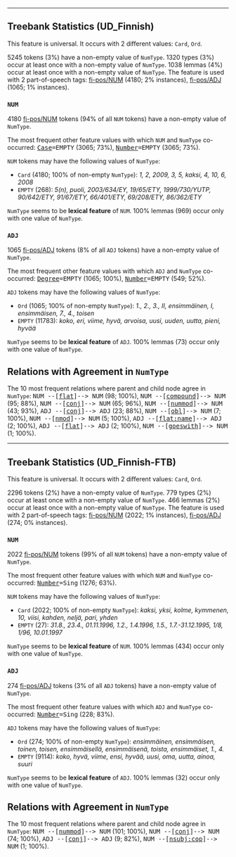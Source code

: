 

--------------------------------------------------------------------------------

## Treebank Statistics (UD_Finnish)

This feature is universal.
It occurs with 2 different values: `Card`, `Ord`.

5245 tokens (3%) have a non-empty value of `NumType`.
1320 types (3%) occur at least once with a non-empty value of `NumType`.
1038 lemmas (4%) occur at least once with a non-empty value of `NumType`.
The feature is used with 2 part-of-speech tags: [fi-pos/NUM]() (4180; 2% instances), [fi-pos/ADJ]() (1065; 1% instances).

### `NUM`

4180 [fi-pos/NUM]() tokens (94% of all `NUM` tokens) have a non-empty value of `NumType`.

The most frequent other feature values with which `NUM` and `NumType` co-occurred: <tt><a href="Case.html">Case</a>=EMPTY</tt> (3065; 73%), <tt><a href="Number.html">Number</a>=EMPTY</tt> (3065; 73%).

`NUM` tokens may have the following values of `NumType`:

* `Card` (4180; 100% of non-empty `NumType`): <em>1, 2, 2009, 3, 5, kaksi, 4, 10, 6, 2008</em>
* `EMPTY` (268): <em>5(n), puoli, 2003/634/EY, 19/65/ETY, 1999/730/YUTP, 90/642/ETY, 91/67/ETY, 66/401/ETY, 69/208/ETY, 86/362/ETY</em>

`NumType` seems to be **lexical feature** of `NUM`. 100% lemmas (969) occur only with one value of `NumType`.

### `ADJ`

1065 [fi-pos/ADJ]() tokens (8% of all `ADJ` tokens) have a non-empty value of `NumType`.

The most frequent other feature values with which `ADJ` and `NumType` co-occurred: <tt><a href="Degree.html">Degree</a>=EMPTY</tt> (1065; 100%), <tt><a href="Number.html">Number</a>=EMPTY</tt> (549; 52%).

`ADJ` tokens may have the following values of `NumType`:

* `Ord` (1065; 100% of non-empty `NumType`): <em>1., 2., 3., II, ensimmäinen, I, ensimmäisen, 7., 4., toisen</em>
* `EMPTY` (11783): <em>koko, eri, viime, hyvä, arvoisa, uusi, uuden, uutta, pieni, hyvää</em>

`NumType` seems to be **lexical feature** of `ADJ`. 100% lemmas (73) occur only with one value of `NumType`.

## Relations with Agreement in `NumType`

The 10 most frequent relations where parent and child node agree in `NumType`:
<tt>NUM --[<a href="../dep/flat.html">flat</a>]--> NUM</tt> (98; 100%),
<tt>NUM --[<a href="../dep/compound.html">compound</a>]--> NUM</tt> (95; 88%),
<tt>NUM --[<a href="../dep/conj.html">conj</a>]--> NUM</tt> (65; 96%),
<tt>NUM --[<a href="../dep/nummod.html">nummod</a>]--> NUM</tt> (43; 93%),
<tt>ADJ --[<a href="../dep/conj.html">conj</a>]--> ADJ</tt> (23; 88%),
<tt>NUM --[<a href="../dep/obl.html">obl</a>]--> NUM</tt> (7; 100%),
<tt>NUM --[<a href="../dep/nmod.html">nmod</a>]--> NUM</tt> (5; 100%),
<tt>ADJ --[<a href="../dep/flat:name.html">flat:name</a>]--> ADJ</tt> (2; 100%),
<tt>ADJ --[<a href="../dep/flat.html">flat</a>]--> ADJ</tt> (2; 100%),
<tt>NUM --[<a href="../dep/goeswith.html">goeswith</a>]--> NUM</tt> (1; 100%).



--------------------------------------------------------------------------------

## Treebank Statistics (UD_Finnish-FTB)

This feature is universal.
It occurs with 2 different values: `Card`, `Ord`.

2296 tokens (2%) have a non-empty value of `NumType`.
779 types (2%) occur at least once with a non-empty value of `NumType`.
466 lemmas (2%) occur at least once with a non-empty value of `NumType`.
The feature is used with 2 part-of-speech tags: [fi-pos/NUM]() (2022; 1% instances), [fi-pos/ADJ]() (274; 0% instances).

### `NUM`

2022 [fi-pos/NUM]() tokens (99% of all `NUM` tokens) have a non-empty value of `NumType`.

The most frequent other feature values with which `NUM` and `NumType` co-occurred: <tt><a href="Number.html">Number</a>=Sing</tt> (1276; 63%).

`NUM` tokens may have the following values of `NumType`:

* `Card` (2022; 100% of non-empty `NumType`): <em>kaksi, yksi, kolme, kymmenen, 10, viisi, kahden, neljä, pari, yhden</em>
* `EMPTY` (27): <em>31.8., 23.4., 01.11.1996, 1.2., 1.4.1996, 1.5., 1.7.-31.12.1995, 1/8, 1/96, 10.01.1997</em>

`NumType` seems to be **lexical feature** of `NUM`. 100% lemmas (434) occur only with one value of `NumType`.

### `ADJ`

274 [fi-pos/ADJ]() tokens (3% of all `ADJ` tokens) have a non-empty value of `NumType`.

The most frequent other feature values with which `ADJ` and `NumType` co-occurred: <tt><a href="Number.html">Number</a>=Sing</tt> (228; 83%).

`ADJ` tokens may have the following values of `NumType`:

* `Ord` (274; 100% of non-empty `NumType`): <em>ensimmäinen, ensimmäisen, toinen, toisen, ensimmäisellä, ensimmäisenä, toista, ensimmäiset, 1., 4.</em>
* `EMPTY` (9114): <em>koko, hyvä, viime, ensi, hyvää, uusi, oma, uutta, ainoa, suuri</em>

`NumType` seems to be **lexical feature** of `ADJ`. 100% lemmas (32) occur only with one value of `NumType`.

## Relations with Agreement in `NumType`

The 10 most frequent relations where parent and child node agree in `NumType`:
<tt>NUM --[<a href="../dep/nummod.html">nummod</a>]--> NUM</tt> (101; 100%),
<tt>NUM --[<a href="../dep/conj.html">conj</a>]--> NUM</tt> (74; 100%),
<tt>ADJ --[<a href="../dep/conj.html">conj</a>]--> ADJ</tt> (9; 82%),
<tt>NUM --[<a href="../dep/nsubj:cop.html">nsubj:cop</a>]--> NUM</tt> (1; 100%).

